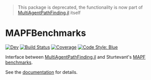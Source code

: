 > This package is deprecated, the functionality is now part of [MultiAgentPathFinding.jl](https://github.com/gdalle/MultiAgentPathFinding.jl) itself

# MAPFBenchmarks

[![Dev](https://img.shields.io/badge/docs-dev-blue.svg)](https://gdalle.github.io/MAPFBenchmarks.jl/dev)
[![Build Status](https://github.com/gdalle/MAPFBenchmarks.jl/actions/workflows/CI.yml/badge.svg?branch=main)](https://github.com/gdalle/MAPFBenchmarks.jl/actions/workflows/CI.yml?query=branch%3Amain)
[![Coverage](https://codecov.io/gh/gdalle/MAPFBenchmarks.jl/branch/main/graph/badge.svg)](https://codecov.io/gh/gdalle/MAPFBenchmarks.jl)
[![Code Style: Blue](https://img.shields.io/badge/code%20style-blue-4495d1.svg)](https://github.com/invenia/BlueStyle)

Interface between [MultiAgentPathFinding.jl](https://github.com/gdalle/MultiAgentPathFinding.jl) and Sturtevant's [MAPF benchmarks](https://movingai.com/benchmarks/mapf.html).

See the [documentation](https://gdalle.github.io/MAPFBenchmarks.jl/dev) for details.
